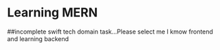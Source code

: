 # Learning MERN
##incomplete swift tech domain task...Please select me I kmow frontend and learning backend

